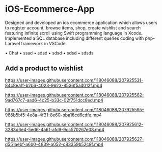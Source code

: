 # iOS-Ecommerce-App
Designed and developed an ios ecommerce application which allows users to register account, browse items, shop, create wishlist and search featuring infinite scroll using Swift programming language in Xcode. Implemented a SQL database including different queries coding with php-Laravel framework in VSCode.


•	Chat
•	ssad
•	sdsd
•	sdsd
•	sdsd
•	sdsds

 ## Add a product to wishlist ## 

https://user-images.githubusercontent.com/118046088/207925531-84c8ea1f-b2b6-4023-9623-8536f5a4012f.mp4



https://user-images.githubusercontent.com/118046088/207925562-9ad767c7-aad6-4c25-b33c-02f751dcc8ed.mp4



https://user-images.githubusercontent.com/118046088/207925595-985b5bf5-4e8a-4f31-8e60-bba16cd6cdfe.mp4



https://user-images.githubusercontent.com/118046088/207925612-3283d6e4-5ed6-4a61-afd9-9cc570267e08.mp4



https://user-images.githubusercontent.com/118046088/207925627-d551aebf-a6b0-4839-a052-c83359b52c8f.mp4

